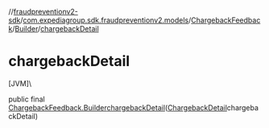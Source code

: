 //[fraudpreventionv2-sdk](../../../../index.md)/[com.expediagroup.sdk.fraudpreventionv2.models](../../index.md)/[ChargebackFeedback](../index.md)/[Builder](index.md)/[chargebackDetail](chargeback-detail.md)

# chargebackDetail

[JVM]\

public final [ChargebackFeedback.Builder](index.md)[chargebackDetail](chargeback-detail.md)([ChargebackDetail](../../-chargeback-detail/index.md)chargebackDetail)
